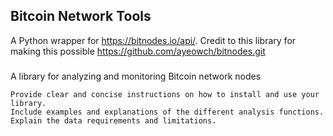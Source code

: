 
## Bitcoin Network Tools

A Python wrapper for https://bitnodes.io/api/. 
Credit to this library for making this possible https://github.com/ayeowch/bitnodes.git

###
A library for analyzing and monitoring Bitcoin network nodes

    Provide clear and concise instructions on how to install and use your library.
    Include examples and explanations of the different analysis functions.
    Explain the data requirements and limitations.

